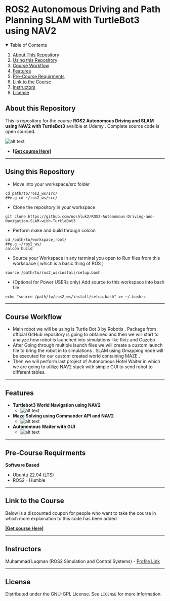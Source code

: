 # ROS2 Autonomous Driving and Path Planning SLAM with TurtleBot3 using NAV2

<details open="open">
  <summary>Table of Contents</summary>
  <ol>
    <li><a href="#About-this-Repository">About This Repository</a></li>
    <li><a href="#Using-this-Repository">Using this Repository</a></li>
    <li><a href="#Course-Workflow">Course Workflow</a></li>
    <li><a href="#Features">Features</a></li>
    <li><a href="#Pre-Course-Requirments">Pre-Course Requirments</a></li>
    <li><a href="#Link-to-the-Course">Link to the Course</a></li>
    <li><a href="#Instructors">Instructors</a></li>
    <li><a href="#License">License</a></li>
  </ol>
</details>

## About this Repository
This is repository for the course **ROS2 Autonomous Driving and SLAM using NAV2 with TurtleBot3** availble at Udemy . Complete source code is open sourced.

 ![alt text](https://github.com/noshluk2/ROS2-Autonomous-Driving-and-Navigation-SLAM-with-TurtleBot3/blob/master/image_resources/main_cover.png)
- **[[Get course Here]](https://www.udemy.com/course/robotics-with-ros-autonomous-driving-and-path-planning-slam/?couponCode=0E3DA22151FB70543D74)**
----
## Using this Repository
* Move into your workspace/src folder
 ```
 cd path/to/ros2_ws/src/
##e.g cd ~/ros2_ws/src/
  ```
* Clone the repository in your workspace
```
git clone https://github.com/noshluk2/ROS2-Autonomous-Driving-and-Navigation-SLAM-with-TurtleBot3
```


* Perform make and build through colcon
 ```
 cd /path/to/workspace_root/
 ##e.g ~/ros2_ws/
 colcon build
 ```

* Source your Workspace in any terminal you open to Run files from this workspace ( which is a basic thing of ROS )
```
source /path/to/ros2_ws/install/setup.bash
```
- (Optional for Power USERs only) Add source to this workspace into bash file
 ```
echo "source /path/to/ros2_ws/install/setup.bash" >> ~/.bashrc
 ```
----
## Course Workflow
- Main robot we will be using is Turtle Bot 3 by Robotis . Package from official GitHub repository is going to obtained and then we will start to analyze how robot is launched into simulations like Rviz and Gazebo .
- After Going through multiple launch files we will create a custom launch file to bring the robot in to simulations . SLAM using Gmapping node will be executed for our custom created world containing MAZE .
- Then we will perform last project of Autonomous Hotel Waiter  in which we are going to utilize NAV2 stack with simple GUI to send robot to different tables.


---
## Features
* **Turtlebot3 World Navigation using NAV2**
  -  ![alt text](https://github.com/noshluk2/ROS2-Autonomous-Driving-and-Navigation-SLAM-with-TurtleBot3/blob/master/image_resources/Nav2_Multi_goals.gif)
* **Maze Solving using Commander API and NAV2**
  -  ![alt text](https://github.com/noshluk2/ROS2-Autonomous-Driving-and-Navigation-SLAM-with-TurtleBot3/blob/master/image_resources/maze_solving.gif)
* **Autonomous Waiter with GUI**
  - ![alt text](https://github.com/noshluk2/ROS2-Autonomous-Driving-and-Navigation-SLAM-with-TurtleBot3/blob/master/image_resources/Nav2_Waiter_bot.gif)



----
## Pre-Course Requirments

**Software Based**
* Ubuntu 22.04 (LTS)
* ROS2 - Humble
---
## Link to the Course
Below is a discounted coupon for people who want to take the course in which more explaination to this code has been added

**[[Get course Here]](https://www.udemy.com/course/robotics-with-ros-autonomous-driving-and-path-planning-slam/?couponCode=0E3DA22151FB70543D74)**

----

## Instructors

Muhammad Luqman (ROS2 Simulation and Control Systems) - [Profile Link](https://www.linkedin.com/in/muhammad-luqman-9b227a11b/)

----
## License

Distributed under the GNU-GPL License. See `LICENSE` for more information.
